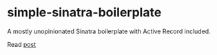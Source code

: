# simple-sinatra-boilerplate

A mostly unopinionated Sinatra boilerplate with Active Record included.

Read <a href="http://www.liroyleshed.com/posts/1">post</a>
